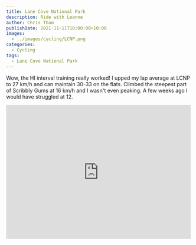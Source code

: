 ```yaml
---
title: Lane Cove National Park
description: Ride with Leanne
author: Chris Tham
publishDate: 2021-11-11T10:00:00+10:00
images:
  - ../images/cycling/LCNP.png
categories:
  - Cycling
tags:
  - Lane Cove National Park
---
```

Wow, the HI interval training really worked! I upped my lap average at LCNP to 27 km/h and can maintain 30-33 on the flats. Climbed the steepest part of Scribbly Gums at 16 km/h and I wasn't even peaking. A few weeks ago I would have struggled at 12.

<iframe src="https://www.facebook.com/plugins/post.php?href=https%3A%2F%2Fwww.facebook.com%2Fchris1.tham%2Fposts%2Fpfbid0mMoyPtr8ThkrQtcgpidzcNPyVfhcJFNgafLUC93BZ2d5aZ95Ver4gBYbiodVJiMbl&show_text=true&width=500" width="500" height="363" style="border:none;overflow:hidden" scrolling="no" frameborder="0" allowfullscreen="true" allow="autoplay; clipboard-write; encrypted-media; picture-in-picture; web-share"></iframe>
